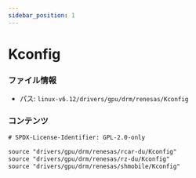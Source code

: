 ```yaml
---
sidebar_position: 1
---
```

# Kconfig

### ファイル情報

- パス: `linux-v6.12/drivers/gpu/drm/renesas/Kconfig`

### コンテンツ

```txt
# SPDX-License-Identifier: GPL-2.0-only

source "drivers/gpu/drm/renesas/rcar-du/Kconfig"
source "drivers/gpu/drm/renesas/rz-du/Kconfig"
source "drivers/gpu/drm/renesas/shmobile/Kconfig"

```
